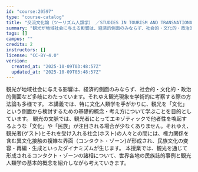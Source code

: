 ```yaml
---
id: "course:20597"
type: "course-catalog"
title: "交流文化論（ツーリズム人類学） ／STUDIES IN TOURISM AND TRANSNATIONAL"
summary: "観光が地域社会に与える影響は、経済的側面のみならず、社会的・文化的・政治的側面など多岐にわたっています。それゆえ観光現象を学術的に考察する際の方法論も多様です。 本講義では、特に文化人類学を手がかりに、観光を「文化」という側面から検討するた…"
tags: []
campus: ""
credits: 2
instructors: []
license: "CC-BY-4.0"
version:
  created_at: "2025-10-09T03:48:57Z"
  updated_at: "2025-10-09T03:48:57Z"
---
```

観光が地域社会に与える影響は、経済的側面のみならず、社会的・文化的・政治的側面など多岐にわたっています。それゆえ観光現象を学術的に考察する際の方法論も多様です。 本講義では、特に文化人類学を手がかりに、観光を「文化」という側面から検討するための基礎的概念・考え方について学ぶことを目的としています。 観光の文脈では、観光者にとってエキゾティックで他者性を喚起するような「文化」や「民族」が注目される場合が少なくありません。それゆえ、観光者(ゲスト)とそれを受け入れる社会(ホスト)の人々との間には、権力関係を含む異文化接触の複雑な界面（コンタクト・ゾーン)が形成され、民族文化の変容・再編・生成といったダイナミズムが生じます。 本授業では、観光を通じて形成されるコンタクト・ゾーンの諸相について、世界各地の民族誌的事例と観光人類学の基本的概念を紹介しながら考えていきます。
